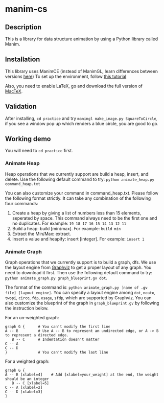 # manim-cs

## Description

This is a library for data structure animation by using a Python library called Manim.

## Installation

This library uses ManimCE (instead of ManimGL, learn differences between versions [here](https://docs.manim.community/en/stable/installation/versions.html)) To set up the environment, follow [this tutorial](https://docs.manim.community/en/stable/installation.html)

Also, you need to enable LaTeX, go and download the full version of [MacTeX](http://www.tug.org/mactex/).

## Validation

After installing, `cd practice` and try `manimgl make_image.py SquareToCircle`, if you see a window pop up which renders a blue circle, you are good to go.

## Working demo

You will need to `cd practice` first.

### Animate Heap

Heap operations that we currently support are build a heap, insert, and delete. Use the following default command to try: `python animate_heap.py command_heap.txt`

You can also customize your command in command_heap.txt. Please follow the following format strictly. It can take any combination of the following four commands:

1. Create a heap by giving a list of numbers less than 15 elements, seperated by space. This command always need to be the first one and no duplicates. For example: `19 18 17 16 15 14 13 12 11`
2. Build a heap: build [min/max]. For example: `build min`
3. Extract the Min/Max: extract.
4. Insert a value and heapify: insert [integer]. For example: `insert 1`

### Animate Graph

Graph operations that we currently support is to build a graph, dfs. We use the layout engine from [Graphviz](https://graphviz.org) to get a proper layout of any graph. You need to download it first. Then use the following default command to try: `python animate_graph.py graph_blueprint.gv dot`.

The format of the command is: `python animate_graph.py [name of .gv file] [layout engine]`. You can specify a layout engine among `dot`, `neato`, `twopi`, `circo`, `fdp`, `osage`, `sfdp`, which are supported by Graphviz. You can also customize the blueprint of the graph in `graph_blueprint.gv` by following the instruction below.

For an un-weighted graph:

```
graph G {      # You can't modify the first line
A -- B         # Use A -- B to represent an undirected edge, or A -> B to represent a directed edge.
   B -- C      # Indentation doesn't matter
C -- A
C -- D
}              # You can't modify the last line
```

For a weighted graph:

```
graph G {
A -- B [xlabel=4]    # Add [xlabel=your_weight] at the end, the weight should be an integer
   B -- C [xlabel=5]
C -- A [xlabel=2]
C -- D [xlabel=3]
}
```
